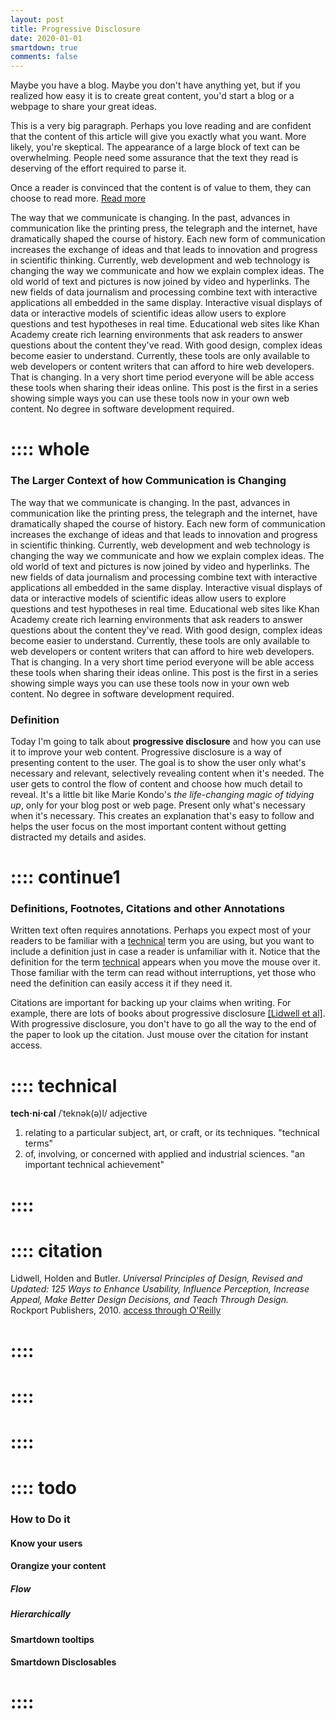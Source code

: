 ```yaml
---
layout: post
title: Progressive Disclosure
date: 2020-01-01
smartdown: true
comments: false
---
```


Maybe you have a blog.  Maybe you don't have anything yet, but if you realized how easy it is to create great content, you'd start a blog or a webpage to share your great ideas.

This is a very big paragraph.  Perhaps you love reading and are confident that the content of this article will give you exactly what you want.  More likely, you're skeptical.  The appearance of a large block of text can be overwhelming.  People need some assurance that the text they read is deserving of the effort required to parse it.  

Once a reader is convinced that the content is of value to them, they can choose to read more.
[Read more]()

The way that we communicate is changing.  In the past, advances in communication like the printing press, the telegraph and the internet, have dramatically shaped the course of history. Each new form of communication increases the exchange of ideas and that leads to innovation and progress in scientific thinking.  Currently, web development and web technology is changing the way we communicate and how we explain complex ideas.  The old world of text and pictures is now joined by video and hyperlinks.  The new fields of data journalism and processing combine text with interactive applications all embedded in the same display.  Interactive visual displays of data or interactive models of scientific ideas allow users to explore questions and test hypotheses in real time.  Educational web sites like Khan Academy create rich learning environments that ask readers to answer questions about the content they've read. With good design, complex ideas become easier to understand.  Currently, these tools are only available to web developers or content writers that can afford to hire web developers.  That is changing.  In a very short time period everyone will be able access these tools when sharing their ideas online.  This post is the first in a series showing simple ways you can use these tools now in your own web content.  No degree in software development required.  


# :::: whole

### The Larger Context of how Communication is Changing

The way that we communicate is changing.  In the past, advances in communication like the printing press, the telegraph and the internet, have dramatically shaped the course of history. Each new form of communication increases the exchange of ideas and that leads to innovation and progress in scientific thinking.  Currently, web development and web technology is changing the way we communicate and how we explain complex ideas.  The old world of text and pictures is now joined by video and hyperlinks.  The new fields of data journalism and processing combine text with interactive applications all embedded in the same display.  Interactive visual displays of data or interactive models of scientific ideas allow users to explore questions and test hypotheses in real time.  Educational web sites like Khan Academy create rich learning environments that ask readers to answer questions about the content they've read. With good design, complex ideas become easier to understand.  Currently, these tools are only available to web developers or content writers that can afford to hire web developers.  That is changing.  In a very short time period everyone will be able access these tools when sharing their ideas online.  This post is the first in a series showing simple ways you can use these tools now in your own web content.  No degree in software development required.  

### Definition
Today I'm going to talk about **progressive disclosure** and how you can use it to improve your web content.  Progressive disclosure is a way of presenting content to the user.  The goal is to show the user only what's necessary and relevant, selectively revealing content when it's needed. The user gets to control the flow of content and choose how much detail to reveal.  It's a little bit like Marie Kondo's *the life-changing magic of tidying up*, only for your blog post or web page. Present only what's necessary when it's necessary.  This creates an explanation that's easy to follow and helps the user focus on the most important content without getting distracted my details and asides. 

# :::: continue1

### Definitions, Footnotes, Citations and other Annotations

Written text often requires annotations.  Perhaps you expect most of your readers to be familiar with a [technical](::technical/tooltip) term you are using, but you want to include a definition just in case a reader is unfamiliar with it.  Notice that the definition for the term [technical](::technical/tooltip) appears when you move the mouse over it.  Those familiar with the term can read without interruptions, yet those who need the definition can easily access it if they need it.  

Citations are important for backing up your claims when writing.  For example, there are lots of books about progressive disclosure [[Lidwell et al]](::citation/tooltip).  With progressive disclosure, you don't have to go all the way to the end of the paper to look up the citation.  Just mouse over the citation for instant access.

# :::: technical

**tech·ni·cal**
/ˈteknək(ə)l/
adjective
1. relating to a particular subject, art, or craft, or its techniques.
"technical terms"
2. of, involving, or concerned with applied and industrial sciences.
"an important technical achievement"

# ::::

# :::: citation
Lidwell, Holden and Butler. *Universal Principles of Design, Revised and Updated: 125 Ways to Enhance Usability, Influence Perception, Increase Appeal, Make Better Design Decisions, and Teach Through Design.* Rockport Publishers, 2010. [access through O'Reilly](https://www.oreilly.com/library/view/universal-principles-of/9781592535873/)
# ::::

# ::::

# ::::

# :::: todo

### How to Do it

#### Know your users
#### Orangize your content
##### Flow
##### Hierarchically
#### Smartdown tooltips
#### Smartdown Disclosables


# ::::
